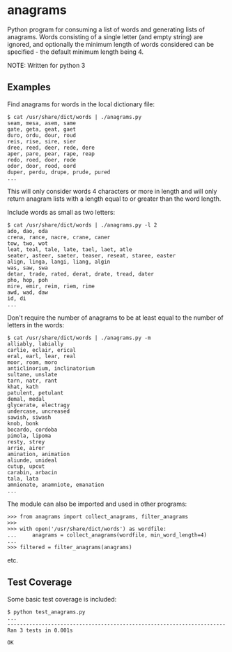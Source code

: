 # anagrams
Python program for consuming a list of words
and generating lists of anagrams.  Words consisting
of a single letter (and empty string) are ignored, 
and optionally the minimum length of words considered
can be specified - the default minimum length being 4.

NOTE: Written for python 3

Examples
--------

Find anagrams for words in the local dictionary file:

    $ cat /usr/share/dict/words | ./anagrams.py
    seam, mesa, asem, same
    gate, geta, geat, gaet
    duro, ordu, dour, roud
    reis, rise, sire, sier
    dree, reed, deer, rede, dere
    aper, pare, pear, rape, reap
    redo, roed, doer, rode
    odor, door, rood, oord
    duper, perdu, drupe, prude, pured
    ...

This will only consider words 4 characters or more in length
and will only return anagram lists with a length equal to or
greater than the word length.


Include words as small as two letters:

    $ cat /usr/share/dict/words | ./anagrams.py -l 2
    ado, dao, oda
    crena, rance, nacre, crane, caner
    tow, two, wot
    leat, teal, tale, late, tael, laet, atle
    seater, asteer, saeter, teaser, reseat, staree, easter
    align, linga, langi, liang, algin
    was, saw, swa
    detar, trade, rated, derat, drate, tread, dater
    pho, hop, poh
    mire, emir, reim, riem, rime
    awd, wad, daw
    id, di
    ...

Don't require the number of anagrams to be at least equal to
the number of letters in the words:

    $ cat /usr/share/dict/words | ./anagrams.py -m
    alliably, labially
    carlie, eclair, erical
    eral, earl, lear, real
    moor, room, moro
    anticlinorium, inclinatorium
    sultane, unslate
    tarn, natr, rant
    khat, kath
    patulent, petulant
    demal, medal
    glycerate, electragy
    undercase, uncreased
    sawish, siwash
    knob, bonk
    bocardo, cordoba
    pimola, lipoma
    resty, strey
    arrie, airer
    amination, animation
    aliunde, unideal
    cutup, upcut
    carabin, arbacin
    tala, lata
    amnionate, anamniote, emanation
    ...

The module can also be imported and used in other programs:

    >>> from anagrams import collect_anagrams, filter_anagrams
    >>> 
    >>> with open('/usr/share/dict/words') as wordfile:
    ...     anagrams = collect_anagrams(wordfile, min_word_length=4)
    ... 
    >>> filtered = filter_anagrams(anagrams)

etc.


Test Coverage
-------------

Some basic test coverage is included:

    $ python test_anagrams.py
    ...
    ----------------------------------------------------------------------
    Ran 3 tests in 0.001s

    OK

